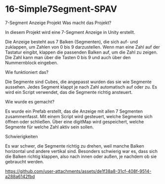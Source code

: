 # 16-Simple7Segment-SPAV

7-Segment Anzeige Projekt
  Was macht das Projekt?

In diesem Projekt wird eine 7-Segment Anzeige in Unity erstellt.

  Die Anzeige besteht aus 7 Balken (Segmenten), die sich auf- und zuklappen, um Zahlen von 0 bis 9 darzustellen.
  Wenn man eine Zahl auf der Tastatur eingibt, klappen die passenden Balken auf, um die Zahl zu zeigen.
  Die Zahl kann man über die Tasten 0 bis 9 und auch über den Nummernblock eingeben.

Wie funktioniert das?

  Die Segmente sind Cubes, die angepasst wurden das sie wie Segmente aussehen.
  Jedes Segment klappt je nach Zahl automatisch auf oder zu.
  Es wird ein Script verwendet, das die Segmente richtig ansteuert.

Wie wurde es gemacht?

  Es wurde ein Prefab erstellt, das die Anzeige mit allen 7 Segmenten zusammenfasst.
  Mit einem Script wird gesteuert, welche Segmente sich öffnen oder schließen.
  Über eine digitMap wird gespeichert, welche Segmente für welche Zahl aktiv sein sollen.

Schwierigkeiten

  Es war schwer, die Segmente richtig zu drehen, weil manche Balken horizontal und andere vertikal sind.
  Besonders schwierig war es, dass sich die Balken richtig klappen, also nach innen oder außen, je nachdem ob sie gebraucht werden.


https://github.com/user-attachments/assets/de1f38a8-31cf-408f-9514-a288a6142fbd

